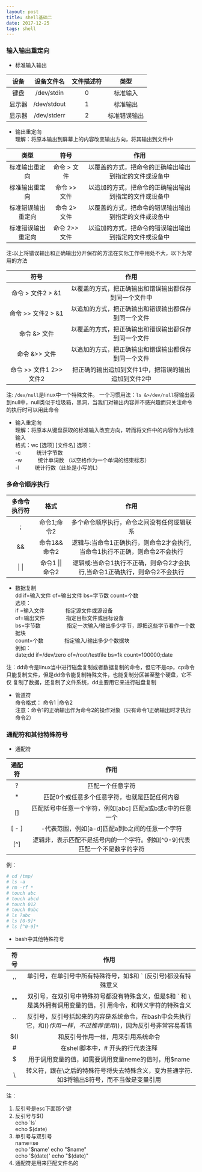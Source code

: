 ```yaml
---
layout: post
title: shell基础二
date: 2017-12-25
tags: shell
---
```


### 输入输出重定向
* 标准输入输出

| 设备      | 设备文件名          | 文件描述符      | 类型             |
| :-:      | :-:                | :-:            | :-:              |     
| 键盘      | /dev/stdin         | 0              | 标准输入         |  
| 显示器    | /dev/stdout        | 1              | 标准输出         |
| 显示器    | /dev/stderr        | 2              | 标准错误输出      |     


* 输出重定向  
    理解：将原本输出到屏幕上的内容改变输出方向，将其输出到文件中  

| 类型                     | 符号                 | 作用                                                     |      
| :-:                       | :-:                  | :-:                                                     |  
|标准输出重定向             | 命令 > 文件            | 以覆盖的方式，把命令的正确输出输出到指定的文件或设备中        |    
|标准输出重定向             | 命令 >> 文件            | 以追加的方式，把命令的正确输出输出到指定的文件或设备中        |   
|标准错误输出重定向         | 命令 2> 文件            | 以覆盖的方式，把命令的错误输出输出到指定的文件或设备中        | 
|标准错误输出重定向         | 命令 2>> 文件           | 以追加的方式，把命令的错误输出输出到指定的文件或设备中        |
                                                         
注:以上将错误输出和正确输出分开保存的方法在实际工作中用处不大，以下为常用的方法

| 符号                    | 作用                                                     |    
| :-:                     | :-:                                                       |
| 命令 > 文件2 > &1       |  以覆盖的方式，把正确输出和错误输出都保存到同一个文件中       |
| 命令 >> 文件2 > &1      |  以追加的方式，把正确输出和错误输出都保存到同一个文件         |
| 命令 &> 文件            |  以覆盖的方式，把正确输出和错误输出都保存到同一个文件         |
| 命令 &>> 文件           |  以追加的方式，把正确输出和错误输出都保存到同一个文件         |
| 命令 >> 文件1 2>> 文件2  |  把正确的输出追加到文件1中，把错误的输出追加到文件2中        |

注: `/dev/null`是linux中一个特殊文件。
    一个习惯用法：`ls &>/dev/null`将输出丢到null中，null类似于垃圾箱，黑洞，当我们对输出内容并不感兴趣而只关注命令的执行时可以用此命令                   
  
* 输入重定向  
    理解：将原本从键盘获取的标准输入改变方向，转而将文件中的内容作为标准输入  
    格式：wc [选项] [文件名]
    选项：   
    -c　　　统计字节数  
    -w　　　统计单词数 （以空格作为一个单词的结束标志）  
    -l　　　统计行数（此处是小写的L）　   　  


### 多命令顺序执行

|多命令执行符        |格式                       | 作用|
|:-:                | :-:                       | :-: |
|;                  | 命令1;命令2                | 多个命令顺序执行，命令之间没有任何逻辑联系  |     
|&&                 | 命令1&&命令2               | 逻辑与:当命令1正确执行，则命令2才会执行,当命令1执行不正确，则命令2不会执行|
|\| \|              | 命令1 \|\| 命令2           | 逻辑或:当命令1执行不正确，则命令2才会执行,当命令1正确执行，则命令2不会执行|

* 数据复制   
    dd if=输入文件 of=输出文件 bs=字节数 count=个数   
    选项：  
        if =输入文件　　　　指定源文件或源设备    
        of=输出文件　　　　指定目标文件或目标设备    
        bs=字节数　　　　　指定一次输入/输出多少字节，即把这些字节看作一个数据块  　　  
        count=个数　　　　指定输入/输出多少个数据块 　　　   
    例如：   
    date;dd if=/dev/zero of=/root/testfile bs=1k count=100000;date

注：dd命令是linux当中进行磁盘复制或者数据复制的命令，但它不是cp，cp命令
只能复制文件，但是dd命令能复制特殊文件，也能复制分区甚至整个硬盘，它不仅
复制了数据，还复制了文件系统，dd主要用它来进行磁盘复制

* 管道符  
    命令格式： 命令1 |命令2     
    注意：命令1的正确输出作为命令2的操作对象（只有命令1正确输出时才执行命令2）     

### 通配符和其他特殊符号
* 通配符      

| 通配符       | 作用   |
|:-:          | :-: | 
| ?           | 匹配一个任意字符   | 
| *           | 匹配0个或任意多个任意字符，也就是匹配任何内容    |
| []          | 匹配括号中任意一个字符，例如[abc] 匹配a或b或c中的任意一个    |
| [ - ]       | -代表范围，例如[a-d]匹配a到b之间的任意一个字符    |
| [^]         | 逻辑非，表示匹配不是括号内的一个字符。例如[^0-9]代表匹配一个不是数字的字符|    
                
例： 
```bash
# cd /tmp/   
# ls -a   
# rm -rf *   
# touch abc   
# touch abcd   
# touch 012   
# touch 0abc   
# ls ?abc   
# ls [0-9]*   
# ls [^0-9]*   
```
* bash中其他特殊符号   

| 符号    | 作用 |
| :-:      | :-: |
| ''     | 单引号，在单引号中所有特殊符号，如$和 ` (反引号)都没有特殊意义  |
| ""     | 双引号，在双引号中特殊符号都没有特殊含义，但是$和 ` 和 \ 是类外拥有调用变量的值，引    用命令，和转义字符的特殊含义 |
| ``     | 反引号，反引号括起来的内容是系统命令，在bash中会先执行它，和$()作用一样，不过推荐使    用$()，因为反引号非常容易看错|
| $()    | 和反引号作用一样，用来引用系统命令|
| #      | 在shell脚本中，# 开头的行代表注释|
| $      | 用于调用变量的值，如需要调用变量neme的值时，用$name|
| \      | 转义符，跟在\之后的特殊符号将失去特殊含义，变为普通字符.如\$将输出$符号，而不当做是变量引用|
        
注：
1. 反引号是esc下面那个键   
2. 反引号与$()   
    echo \`ls\`  
    echo $(date)  
3. 单引号与双引号  
    name=se  
    echo '$name'  
    echo "$name"  
    echo '$(date)'  
    echo "$(date)"  
4. 通配符是用来匹配文件名的  
